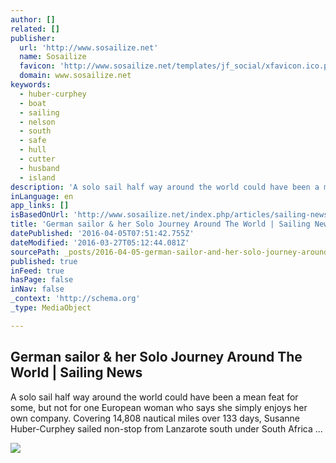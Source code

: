 ```yaml
---
author: []
related: []
publisher:
  url: 'http://www.sosailize.net'
  name: Sosailize
  favicon: 'http://www.sosailize.net/templates/jf_social/xfavicon.ico.pagespeed.ic.WeHHj7tbCz.jpg'
  domain: www.sosailize.net
keywords:
  - huber-curphey
  - boat
  - sailing
  - nelson
  - south
  - safe
  - hull
  - cutter
  - husband
  - island
description: 'A solo sail half way around the world could have been a mean feat for some, but not for one European woman who says she simply enjoys her own company. Covering 14,808 nautical miles over 133 days, Susanne Huber-Curphey sailed non-stop from Lanzarote south under South Africa ...'
inLanguage: en
app_links: []
isBasedOnUrl: 'http://www.sosailize.net/index.php/articles/sailing-news/122-german-sailor-her-solo-journey-around-the-world-sailing-news'
title: 'German sailor & her Solo Journey Around The World | Sailing News'
datePublished: '2016-04-05T07:51:42.755Z'
dateModified: '2016-03-27T05:12:44.081Z'
sourcePath: _posts/2016-04-05-german-sailor-and-her-solo-journey-around-the-world-or-sailing.md
published: true
inFeed: true
hasPage: false
inNav: false
_context: 'http://schema.org'
_type: MediaObject

---
```

<article style=""><h1>German sailor &amp; her Solo Journey Around The World | Sailing News</h1><p>A solo sail half way around the world could have been a mean feat for some, but not for one European woman who says she simply enjoys her own company. Covering 14,808 nautical miles over 133 days, Susanne Huber-Curphey sailed non-stop from Lanzarote south under South Africa ...</p><img src="http://www.sosailize.net/images/com_droppics/14/full/share-your-world.jpg" /></article>
